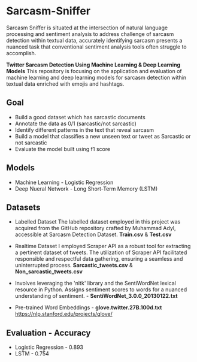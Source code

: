 # Sarcasm-Sniffer
Sarcasm Sniffer is situated at the intersection of natural language processing and sentiment analysis to address challenge of sarcasm detection within textual data, accurately identifying sarcasm presents a nuanced task that conventional sentiment analysis tools often struggle to accomplish.

**Twitter Sarcasm Detection Using Machine Learning & Deep Learning Models**
This repository is focusing on the application and evaluation of machine learning and deep learning models for sarcasm detection within textual data enriched with emojis and hashtags.

## Goal
- Build a good dataset which has sarcastic documents
- Annotate the data as 0/1 (sarcastic/not sarcastic)
- Identify different patterns in the text that reveal sarcasm
- Build a model that classifies a new unseen text or tweet as Sarcastic or not sarcastic
- Evaluate the model built using f1 score

## Models
- Machine Learning - Logistic Regression
- Deep Nueral Network - Long Short-Term Memory (LSTM)

## Datasets
- Labelled Dataset
The labelled dataset employed in this project was acquired from the GitHub repository crafted by Muhammad Adyl, accessible at Sarcasm Detection Dataset.
**Train.csv** & **Test.csv**
- Realtime Dataset
I employed Scraper API as a robust tool for extracting a pertinent dataset of tweets.
The utilization of Scraper API facilitated responsible and respectful data gathering, ensuring a seamless and uninterrupted process.
**Sarcastic_tweets.csv** & **Non_sarcastic_tweets.csv**

- Involves leveraging the 'nltk' library and the SentiWordNet lexical resource in Python. Assigns sentiment scores to words for a nuanced understanding of sentiment. - **SentiWordNet_3.0.0_20130122.txt**

- Pre-trained Word Embeddings - **glove.twitter.27B.100d.txt** https://nlp.stanford.edu/projects/glove/ 

## Evaluation - Accuracy
- Logistic Regression - 0.893
- LSTM - 0.754
